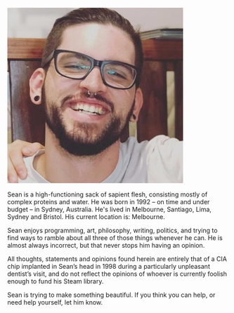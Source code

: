 ﻿![My Face.](face.jpg)

Sean is a high-functioning sack of sapient flesh, consisting mostly of complex proteins and water. He was born in 1992 – on time and under budget – in Sydney, Australia. He's lived in Melbourne, Santiago, Lima, Sydney and Bristol. His current location is: Melbourne.

Sean enjoys programming, art, philosophy, writing, politics, and trying to find ways to ramble about all three of those things whenever he can. He is almost always incorrect, but that never stops him having an opinion.

All thoughts, statements and opinions found herein are entirely that of a CIA chip implanted in Sean’s head in 1998 during a particularly unpleasant dentist’s visit, and do not reflect the opinions of whoever is currently foolish enough to fund his Steam library.

Sean is trying to make something beautiful. If you think you can help, or need help yourself, let him know.